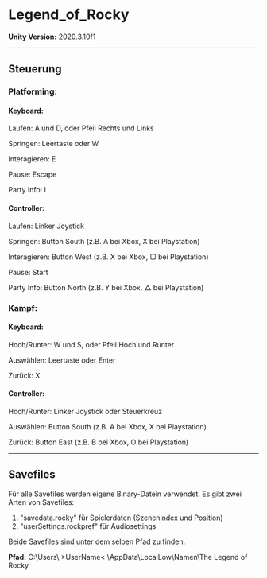 # Legend_of_Rocky
**Unity Version:** 2020.3.10f1

---

## Steuerung

### Platforming:

#### Keyboard:
Laufen: A und D, oder Pfeil Rechts und Links

Springen: Leertaste oder W

Interagieren: E

Pause: Escape

Party Info: I

#### Controller:
Laufen: Linker Joystick

Springen: Button South (z.B. A bei Xbox, X bei Playstation)

Interagieren: Button West (z.B. X bei Xbox, ▢ bei Playstation)

Pause: Start

Party Info: Button North (z.B. Y bei Xbox, △ bei Playstation)

### Kampf:

#### Keyboard:
Hoch/Runter: W und S, oder Pfeil Hoch und Runter

Auswählen: Leertaste oder Enter

Zurück: X

#### Controller:
Hoch/Runter: Linker Joystick oder Steuerkreuz

Auswählen: Button South (z.B. A bei Xbox, X bei Playstation)

Zurück: Button East (z.B. B bei Xbox, O bei Playstation)

---

## Savefiles
Für alle Savefiles werden eigene Binary-Datein verwendet. Es gibt zwei Arten von Savefiles:

1. "savedata.rocky" für Spielerdaten (Szenenindex und Position)
2. "userSettings.rockpref" für Audiosettings

Beide Savefiles sind unter dem selben Pfad zu finden.

**Pfad:** C:\Users\ >UserName< \AppData\LocalLow\Namen\The Legend of Rocky
